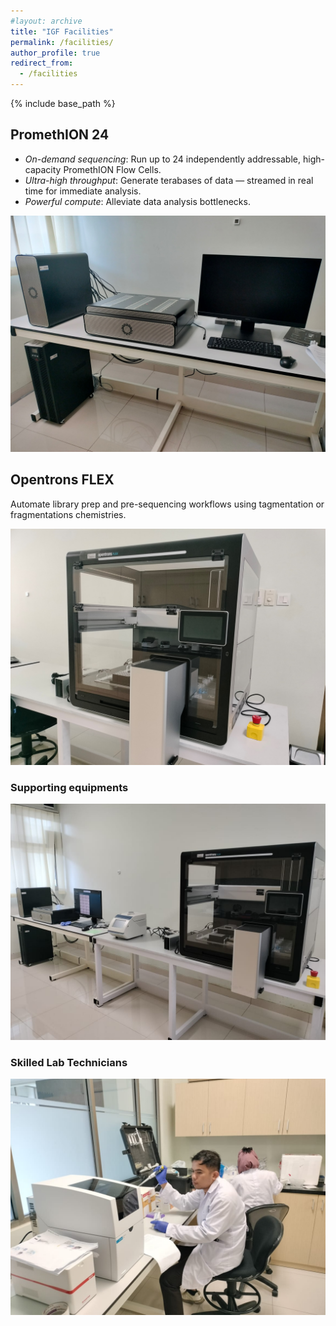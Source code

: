 ```yaml
---
#layout: archive
title: "IGF Facilities"
permalink: /facilities/
author_profile: true
redirect_from:
  - /facilities
---
```


{% include base_path %}

PromethION 24
-----
* *On-demand sequencing*: Run up to 24 independently addressable, high-capacity PromethION Flow Cells.
* *Ultra-high throughput*: Generate terabases of data — streamed in real time for immediate analysis.
* *Powerful compute*: Alleviate data analysis bottlenecks.
  
![image](/images/PromethION.jpg)

Opentrons FLEX
-----
Automate library prep and pre-sequencing workflows using tagmentation or fragmentations chemistries. 

![image](/images/Opentrons.jpg)

### Supporting equipments

![image](/images/Lab1.jpg)

### Skilled Lab Technicians

![image](/images/Lab2.jpg)

